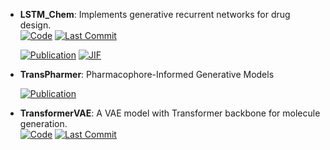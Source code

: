 



- **LSTM_Chem**: Implements generative recurrent networks for drug design.  
    [![Code](https://img.shields.io/github/stars/topazape/LSTM_Chem?style=for-the-badge&logo=github)](https://github.com/topazape/LSTM_Chem) 
    [![Last Commit](https://img.shields.io/github/last-commit/topazape/LSTM_Chem?style=for-the-badge&logo=github)](https://github.com/topazape/LSTM_Chem) 

    [![Publication](https://img.shields.io/badge/Publication-Citations:306-blue?style=for-the-badge&logo=bookstack)](https://doi.org/10.1002/minf.201700111) 
    [![JIF](https://img.shields.io/badge/Impact_Factor-2.80-purple?style=for-the-badge&logo=academia)](https://doi.org/10.1002/minf.201700111)



- **TransPharmer**: Pharmacophore-Informed Generative Models  

    [![Publication](https://img.shields.io/badge/Publication-Citations:0-blue?style=for-the-badge&logo=bookstack)](https://doi.org/10.48550/arXiv.2401.01059) 



- **TransformerVAE**: A VAE model with Transformer backbone for molecule generation.  
    [![Code](https://img.shields.io/github/stars/mizuno-group/TransformerVAE?style=for-the-badge&logo=github)](https://github.com/mizuno-group/TransformerVAE) 
    [![Last Commit](https://img.shields.io/github/last-commit/mizuno-group/TransformerVAE?style=for-the-badge&logo=github)](https://github.com/mizuno-group/TransformerVAE) 



